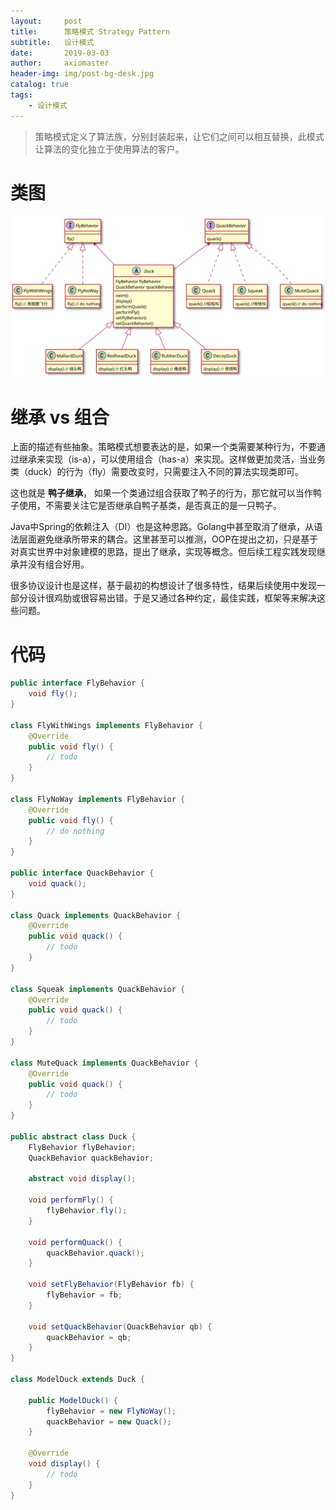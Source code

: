 ```yaml
---
layout:     post
title:      策略模式 Strategy Pattern
subtitle:   设计模式
date:       2019-03-03
author:     axiomaster
header-img: img/post-bg-desk.jpg
catalog: true
tags:
    - 设计模式
---
```

> 策略模式定义了算法族，分别封装起来，让它们之间可以相互替换，此模式让算法的变化独立于使用算法的客户。

# 类图

![plantuml插件](../img/pattern/strategy.svg)

# 继承 vs 组合

上面的描述有些抽象。策略模式想要表达的是，如果一个类需要某种行为，不要通过继承来实现（is-a），可以使用组合（has-a）来实现。这样做更加灵活，当业务类（duck）的行为（fly）需要改变时，只需要注入不同的算法实现类即可。

这也就是 **鸭子继承**， 如果一个类通过组合获取了鸭子的行为，那它就可以当作鸭子使用，不需要关注它是否继承自鸭子基类，是否真正的是一只鸭子。

Java中Spring的依赖注入（DI）也是这种思路。Golang中甚至取消了继承，从语法层面避免继承所带来的耦合。这里甚至可以推测，OOP在提出之初，只是基于对真实世界中对象建模的思路，提出了继承，实现等概念。但后续工程实践发现继承并没有组合好用。

很多协议设计也是这样，基于最初的构想设计了很多特性，结果后续使用中发现一部分设计很鸡肋或很容易出错。于是又通过各种约定，最佳实践，框架等来解决这些问题。

# 代码
```java
public interface FlyBehavior {
    void fly();
}

class FlyWithWings implements FlyBehavior {
    @Override
    public void fly() {
        // todo 
    }
}

class FlyNoWay implements FlyBehavior {
    @Override
    public void fly() {
        // do nothing
    }
}

public interface QuackBehavior {
    void quack();
}

class Quack implements QuackBehavior {
    @Override
    public void quack() {
        // todo 
    }
}

class Squeak implements QuackBehavior {
    @Override
    public void quack() {
        // todo
    }
}

class MuteQuack implements QuackBehavior {
    @Override
    public void quack() {
        // todo
    }
}

public abstract class Duck {
    FlyBehavior flyBehavior;
    QuackBehavior quackBehavior;

    abstract void display();

    void performFly() {
        flyBehavior.fly();
    }

    void performQuack() {
        quackBehavior.quack();
    }

    void setFlyBehavior(FlyBehavior fb) {
        flyBehavior = fb;
    }

    void setQuackBehavior(QuackBehavior qb) {
        quackBehavior = qb;
    }
}

class ModelDuck extends Duck {

    public ModelDuck() {
        flyBehavior = new FlyNoWay();
        quackBehavior = new Quack();
    }

    @Override
    void display() {
        // todo 
    }
}
```